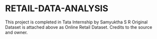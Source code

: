 # RETAIL-DATA-ANALYSIS
This project is completed in Tata Internship by Samyuktha S R
Original Dataset is attached above as Online Retail Dataset.
Credits to the source and owner.
